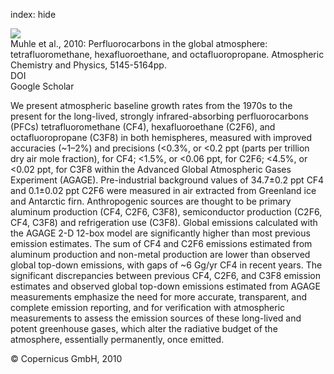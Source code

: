 index: hide

<div class="Citation">
    <div class="Citation-thumb CitationThumb-linked"  data-href="https://doi.org/10.5194/acp-10-5145-2010">
      <img src="https://static.claimspace.cloud/climate-study-static/refs/thumbs/2/Muhle_et_al_2010-thumb.png" />
    </div>

  <div class="Citation-body">
    <div class="Citation-text">Muhle et al., 2010: Perfluorocarbons in the global atmosphere: tetrafluoromethane, hexafluoroethane, and octafluoropropane. <span class="Article-journal">Atmospheric Chemistry and Physics, </span><span class="Article-volume"></span>5145-5164pp.</div>
    <div class="Citation-links">
      <div class="CitationLink" data-href="https://doi.org/10.5194/acp-10-5145-2010">
        <div class="CitationLink-icon CitationLink-Doi"></div>
        <div class="CitationLink-text">DOI</div>
      </div>
      <div class="CitationLink" data-href="https://scholar.google.com/scholar?q=10.5194/acp-10-5145-2010">
        <div class="CitationLink-icon CitationLink-Scholar"></div>
        <div class="CitationLink-text">Google Scholar</div>
      </div>
    </div>
  </div>
</div>

We present atmospheric baseline growth rates from the 1970s to the present for the long-lived, strongly infrared-absorbing perfluorocarbons (PFCs) tetrafluoromethane (CF4), hexafluoroethane (C2F6), and octafluoropropane (C3F8) in both hemispheres, measured with improved accuracies (~1–2%) and precisions (<0.3%, or <0.2 ppt (parts per trillion dry air mole fraction), for CF4; <1.5%, or <0.06 ppt, for C2F6; <4.5%, or <0.02 ppt, for C3F8 within the Advanced Global Atmospheric Gases Experiment (AGAGE). Pre-industrial background values of 34.7±0.2 ppt CF4 and 0.1±0.02 ppt C2F6 were measured in air extracted from Greenland ice and Antarctic firn. Anthropogenic sources are thought to be primary aluminum production (CF4, C2F6, C3F8), semiconductor production (C2F6, CF4, C3F8) and refrigeration use (C3F8). Global emissions calculated with the AGAGE 2-D 12-box model are significantly higher than most previous emission estimates. The sum of CF4 and C2F6 emissions estimated from aluminum production and non-metal production are lower than observed global top-down emissions, with gaps of ~6 Gg/yr CF4 in recent years. The significant discrepancies between previous CF4, C2F6, and C3F8 emission estimates and observed global top-down emissions estimated from AGAGE measurements emphasize the need for more accurate, transparent, and complete emission reporting, and for verification with atmospheric measurements to assess the emission sources of these long-lived and potent greenhouse gases, which alter the radiative budget of the atmosphere, essentially permanently, once emitted.

<div class="Citation-copy">
&copy; Copernicus GmbH, 2010
</div>